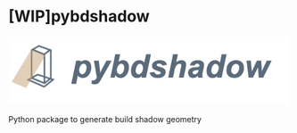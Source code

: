 # [WIP]pybdshadow

![1649074615552.png](image/README/1649074615552.png)

Python package to generate build shadow geometry
